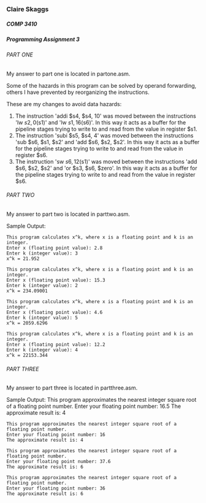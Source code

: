 ### Claire Skaggs
##### COMP 3410
##### Programming Assignment 3

###### PART ONE

My answer to part one is located in partone.asm.

Some of the hazards in this program can be solved by operand forwarding, others I have prevented by reorganizing the instructions.

These are my changes to avoid data hazards:
1. The instruction 'addi $s4, $s4, 10' was moved between the instructions 'lw $s2, 0($s1)' and 'lw $s1, 16($s6)'. In this
way it acts as a buffer for the pipeline stages trying to write to and read from the value in register $s1.
2. The instruction 'subi $s5, $s4, 4' was moved between the instructions 'sub $s6, $s1, $s2' and 'add $s6, $s2, $s2'. In this
way it acts as a buffer for the pipeline stages trying to write to and read from the value in register $s6.
3. The instruction 'sw $s6, 12($s1)' was moved between the instructions 'add $s6, $s2, $s2' and 'or $s3, $s6, $zero'. In this
way it acts as a buffer for the pipeline stages trying to write to and read from the value in register $s6.

###### PART TWO

My answer to part two is located in parttwo.asm.

Sample Output:

	This program calculates x^k, where x is a floating point and k is an integer. 
	Enter x (floating point value): 2.8
	Enter k (integer value): 3
	x^k = 21.952

	This program calculates x^k, where x is a floating point and k is an integer. 
	Enter x (floating point value): 15.3
	Enter k (integer value): 2
	x^k = 234.09001
	
	This program calculates x^k, where x is a floating point and k is an integer. 
	Enter x (floating point value): 4.6
	Enter k (integer value): 5
	x^k = 2059.6296
	
	This program calculates x^k, where x is a floating point and k is an integer. 
	Enter x (floating point value): 12.2
	Enter k (integer value): 4
	x^k = 22153.344

###### PART THREE

My answer to part three is located in partthree.asm.

Sample Output:
	This program approximates the nearest integer square root of a floating point number. 
	Enter your floating point number: 16.5
	The approximate result is: 4

	This program approximates the nearest integer square root of a floating point number. 
	Enter your floating point number: 16
	The approximate result is: 4
	
	This program approximates the nearest integer square root of a floating point number. 
	Enter your floating point number: 37.6
	The approximate result is: 6
	
	This program approximates the nearest integer square root of a floating point number. 
	Enter your floating point number: 36
	The approximate result is: 6